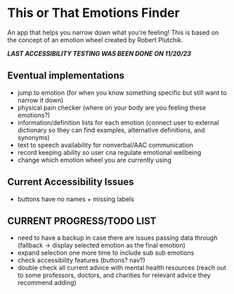 # This or That Emotions Finder
 An app that helps you narrow down what you're feeling!  This is based on the concept of an emotion wheel created by Robert Plutchik.

***LAST ACCESSIBILITY TESTING WAS BEEN DONE ON 11/20/23***

## Eventual implementations
- jump to emotion (for when you know something specific but still want to narrow it down)
- physical pain checker (where on your body are you feeling these emotions?)
- information/definition lists for each emotion (connect user to external dictionary so they can find examples, alternative definitions, and synonyms)
- text to speech availability for nonverbal/AAC communication
- record keeping ability so user cna regulate emotional wellbeing
- change which emotion wheel you are currently using

## Current Accessibility Issues
- buttons have no names + missing labels


## CURRENT PROGRESS/TODO LIST
- need to have a backup in case there are issues passing data through (fallback -> display selected emotion as the final emotion)
- expand selection one more time to include sub sub emotions
- check accessibility features (buttons?  nav?)
- double check all current advice with mental health resources (reach out to some professors, doctors, and charities for relevant advice they recommend adding)
